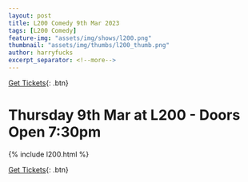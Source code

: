 ```yaml
---
layout: post
title: L200 Comedy 9th Mar 2023
tags: [L200 Comedy]
feature-img: "assets/img/shows/l200.png"
thumbnail: "assets/img/thumbs/l200_thumb.png"
author: harryfucks
excerpt_separator: <!--more-->
---
```


[Get Tickets](https://bit.ly/L20020230309){: .btn}

# Thursday 9th Mar at L200 - Doors Open 7:30pm

{% include l200.html %}

[Get Tickets](https://bit.ly/L20020230309){: .btn}
